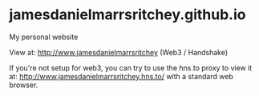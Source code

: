 # jamesdanielmarrsritchey.github.io
My personal website

View at: http://www.jamesdanielmarrsritchey (Web3 / Handshake)

If you're not setup for web3, you can try to use the hns.to proxy to view it at: http://www.jamesdanielmarrsritchey.hns.to/ with a standard web browser.
